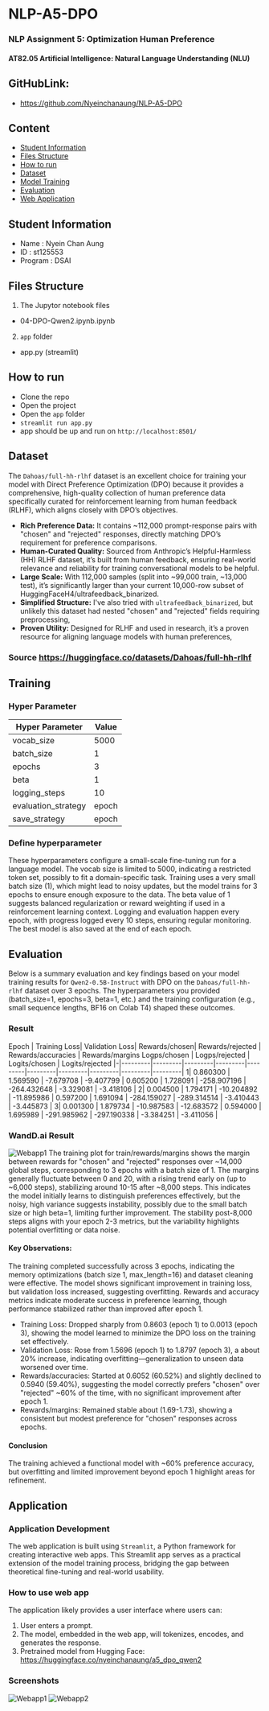 # NLP-A5-DPO
### NLP Assignment 5: Optimization Human Preference
#### AT82.05 Artificial Intelligence: Natural Language Understanding (NLU)

## GitHubLink:
- https://github.com/Nyeinchanaung/NLP-A5-DPO 

## Content
- [Student Information](#student-information)
- [Files Structure](#files-structure)
- [How to run](#how-to-run)
- [Dataset](#dataset)
- [Model Training](#training)
- [Evaluation](#evaluation)
- [Web Application](#application)

## Student Information
 - Name     : Nyein Chan Aung
 - ID       : st125553
 - Program  : DSAI

## Files Structure
1) The Jupytor notebook files
- 04-DPO-Qwen2.ipynb.ipynb

2) `app` folder  
- app.py (streamlit)

 
## How to run
 - Clone the repo
 - Open the project
 - Open the `app` folder
 - `streamlit run app.py`
 - app should be up and run on `http://localhost:8501/`

## Dataset
The `Dahoas/full-hh-rlhf` dataset is an excellent choice for training your model with Direct Preference Optimization (DPO) because it provides a comprehensive, high-quality collection of human preference data specifically curated for reinforcement learning from human feedback (RLHF), which aligns closely with DPO’s objectives.

- **Rich Preference Data:** It contains ~112,000 prompt-response pairs with "chosen" and "rejected" responses, directly matching DPO’s requirement for preference comparisons.
- **Human-Curated Quality:** Sourced from Anthropic’s Helpful-Harmless (HH) RLHF dataset, it’s built from human feedback, ensuring real-world relevance and reliability for training conversational models to be helpful.
- **Large Scale:** With 112,000 samples (split into ~99,000 train, ~13,000 test), it’s significantly larger than your current 10,000-row subset of HuggingFaceH4/ultrafeedback_binarized. 
- **Simplified Structure:** I've also tried with `ultrafeedback_binarized`, but unlikely this dataset had nested "chosen" and "rejected" fields requiring preprocessing, 
- **Proven Utility:** Designed for RLHF and used in research, it’s a proven resource for aligning language models with human preferences,

### Source https://huggingface.co/datasets/Dahoas/full-hh-rlhf 

## Training
### Hyper Parameter
| Hyper Parameter                   | Value     |
|---------------------------------- |-----------|
| vocab_size                        | 5000      |
| batch_size                        | 1         |
| epochs                            | 3         |
| beta                              | 1         |
| logging_steps                     | 10        |
| evaluation_strategy               | epoch     |
| save_strategy                     | epoch     |

### Define hyperparameter

These hyperparameters configure a small-scale fine-tuning run for a language model. The vocab size is limited to 5000, indicating a restricted token set, possibly to fit a domain-specific task. Training uses a very small batch size (1), which might lead to noisy updates, but the model trains for 3 epochs to ensure enough exposure to the data. The beta value of 1 suggests balanced regularization or reward weighting if used in a reinforcement learning context. Logging and evaluation happen every epoch, with progress logged every 10 steps, ensuring regular monitoring. The best model is also saved at the end of each epoch.

## Evaluation
Below is a summary evaluation and key findings based on your model training results for `Qwen2-0.5B-Instruct` with DPO on the `Dahoas/full-hh-rlhf` dataset over 3 epochs. The hyperparameters you provided (batch_size=1, epochs=3, beta=1, etc.) and the training configuration (e.g., small sequence lengths, BF16 on Colab T4) shaped these outcomes.
### Result
Epoch | Training Loss| Validation Loss| Rewards/chosen| Rewards/rejected | Rewards/accuracies |	Rewards/margins	Logps/chosen |	Logps/rejected	| Logits/chosen	| Logits/rejected
|-|---------|---------|---------|---------|---------|---------|---------|---------|---------|---------|
1| 	0.860300 |	1.569590 |	-7.679708 |	-9.407799 |	0.605200 |	1.728091 |	-258.907196 |	-264.432648 |	-3.329081 |	-3.418106 |
2| 	0.004500 |	1.794171 |	-10.204892 |	-11.895986 |	0.597200 |	1.691094 |	-284.159027 |	-289.314514 |	-3.410443 |	-3.445873 |
3| 	0.001300 |	1.879734 |	-10.987583 |	-12.683572 |	0.594000 |	1.695989 |	-291.985962 |	-297.190338	 | -3.384251 |	-3.411056 |

### WandD.ai Result
![Webapp1](r1.png)
The training plot for train/rewards/margins shows the margin between rewards for "chosen" and "rejected" responses over ~14,000 global steps, corresponding to 3 epochs with a batch size of 1. The margins generally fluctuate between 0 and 20, with a rising trend early on (up to ~6,000 steps), stabilizing around 10-15 after ~8,000 steps. This indicates the model initially learns to distinguish preferences effectively, but the noisy, high variance suggests instability, possibly due to the small batch size or high beta=1, limiting further improvement. The stability post-8,000 steps aligns with your epoch 2-3 metrics, but the variability highlights potential overfitting or data noise.

#### Key Observations:
The training completed successfully across 3 epochs, indicating the memory optimizations (batch size 1, max_length=16) and dataset cleaning were effective. The model shows significant improvement in training loss, but validation loss increased, suggesting overfitting. Rewards and accuracy metrics indicate moderate success in preference learning, though performance stabilized rather than improved after epoch 1.

- Training Loss: Dropped sharply from 0.8603 (epoch 1) to 0.0013 (epoch 3), showing the model learned to minimize the DPO loss on the training set effectively.
- Validation Loss: Rose from 1.5696 (epoch 1) to 1.8797 (epoch 3), a about 20% increase, indicating overfitting—generalization to unseen data worsened over time.
- Rewards/accuracies: Started at 0.6052 (60.52%) and slightly declined to 0.5940 (59.40%), suggesting the model correctly prefers "chosen" over "rejected" ~60% of the time, with no significant improvement after epoch 1.
- Rewards/margins: Remained stable about (1.69-1.73), showing a consistent but modest preference for "chosen" responses across epochs.

#### Conclusion
The training achieved a functional model with ~60% preference accuracy, but overfitting and limited improvement beyond epoch 1 highlight areas for refinement.

## Application
### Application Development
The web application is built using `Streamlit`, a Python framework for creating interactive web apps. This Streamlit app serves as a practical extension of the model training process, bridging the gap between theoretical fine-tuning and real-world usability.

### How to use web app
The application likely provides a user interface where users can:
1) User enters a prompt.
2) The model, embedded in the web app, will tokenizes, encodes, and generates the response.
3) Pretrained model from Hugging Face: https://huggingface.co/nyeinchanaung/a5_dpo_qwen2 

### Screenshots
![Webapp1](s1.png)
![Webapp2](rec.gif)

